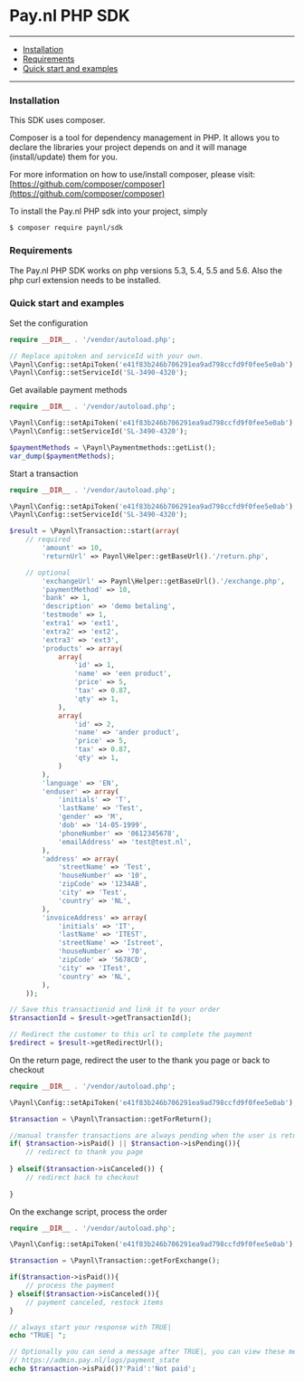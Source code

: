 # Pay.nl PHP SDK

---

- [Installation](#installation)
- [Requirements](#requirements)
- [Quick start and examples](#quick-start-and-examples)

---

### Installation

This SDK uses composer.

Composer is a tool for dependency management in PHP. It allows you to declare the libraries your project depends on and it will manage (install/update) them for you.

For more information on how to use/install composer, please visit: [https://github.com/composer/composer](https://github.com/composer/composer)

To install the Pay.nl PHP sdk into your project, simply

	$ composer require paynl/sdk

### Requirements

The Pay.nl PHP SDK works on php versions 5.3, 5.4, 5.5 and 5.6.
Also the php curl extension needs to be installed.

### Quick start and examples

Set the configuration
```php
require __DIR__ . '/vendor/autoload.php';

// Replace apitoken and serviceId with your own.
\Paynl\Config::setApiToken('e41f83b246b706291ea9ad798ccfd9f0fee5e0ab');
\Paynl\Config::setServiceId('SL-3490-4320');
```

Get available payment methods
```php
require __DIR__ . '/vendor/autoload.php';

\Paynl\Config::setApiToken('e41f83b246b706291ea9ad798ccfd9f0fee5e0ab');
\Paynl\Config::setServiceId('SL-3490-4320');

$paymentMethods = \Paynl\Paymentmethods::getList();
var_dump($paymentMethods);
```

Start a transaction
```php
require __DIR__ . '/vendor/autoload.php';

\Paynl\Config::setApiToken('e41f83b246b706291ea9ad798ccfd9f0fee5e0ab');
\Paynl\Config::setServiceId('SL-3490-4320');

$result = \Paynl\Transaction::start(array(
    // required
        'amount' => 10,
        'returnUrl' => Paynl\Helper::getBaseUrl().'/return.php',

    // optional
        'exchangeUrl' => Paynl\Helper::getBaseUrl().'/exchange.php',
        'paymentMethod' => 10,
        'bank' => 1,
        'description' => 'demo betaling',
        'testmode' => 1,
        'extra1' => 'ext1',
        'extra2' => 'ext2',
        'extra3' => 'ext3',
        'products' => array(
            array(
                'id' => 1,
                'name' => 'een product',
                'price' => 5,
                'tax' => 0.87,
                'qty' => 1,
            ),
            array(
                'id' => 2,
                'name' => 'ander product',
                'price' => 5,
                'tax' => 0.87,
                'qty' => 1,
            )
        ),
        'language' => 'EN',
        'enduser' => array(
            'initials' => 'T',
            'lastName' => 'Test',
            'gender' => 'M',
            'dob' => '14-05-1999',
            'phoneNumber' => '0612345678',
            'emailAddress' => 'test@test.nl',
        ),
        'address' => array(
            'streetName' => 'Test',
            'houseNumber' => '10',
            'zipCode' => '1234AB',
            'city' => 'Test',
            'country' => 'NL',
        ),
        'invoiceAddress' => array(
            'initials' => 'IT',
            'lastName' => 'ITEST',
            'streetName' => 'Istreet',
            'houseNumber' => '70',
            'zipCode' => '5678CD',
            'city' => 'ITest',
            'country' => 'NL',
        ),
    ));

// Save this transactionid and link it to your order
$transactionId = $result->getTransactionId();

// Redirect the customer to this url to complete the payment
$redirect = $result->getRedirectUrl();
```

On the return page, redirect the user to the thank you page or back to checkout
```php
require __DIR__ . '/vendor/autoload.php';

\Paynl\Config::setApiToken('e41f83b246b706291ea9ad798ccfd9f0fee5e0ab');

$transaction = \Paynl\Transaction::getForReturn();

//manual transfer transactions are always pending when the user is returned
if( $transaction->isPaid() || $transaction->isPending()){
    // redirect to thank you page
    
} elseif($transaction->isCanceled()) {
    // redirect back to checkout
   
}
```

On the exchange script, process the order
```php
require __DIR__ . '/vendor/autoload.php';

\Paynl\Config::setApiToken('e41f83b246b706291ea9ad798ccfd9f0fee5e0ab');

$transaction = \Paynl\Transaction::getForExchange();

if($transaction->isPaid()){
    // process the payment
} elseif($transaction->isCanceled()){
    // payment canceled, restock items
}

// always start your response with TRUE|
echo "TRUE| ";

// Optionally you can send a message after TRUE|, you can view these messages in the logs.
// https://admin.pay.nl/logs/payment_state
echo $transaction->isPaid()?'Paid':'Not paid';


```
